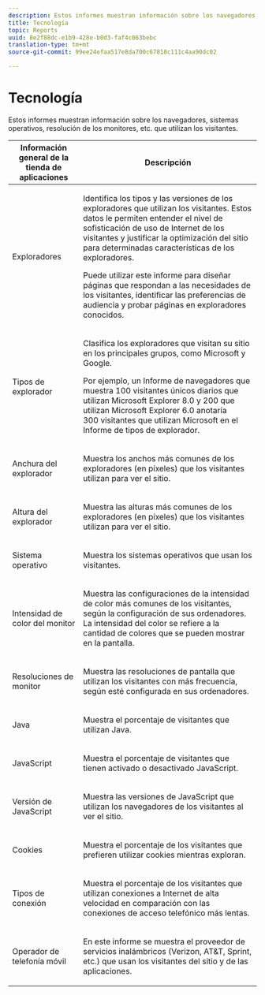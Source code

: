 ```yaml
---
description: Estos informes muestran información sobre los navegadores, sistemas operativos, resolución de los monitores, etc. que utilizan los visitantes.
title: Tecnología
topic: Reports
uuid: 8e2f88dc-e1b9-428e-b0d3-faf4c063bebc
translation-type: tm+mt
source-git-commit: 99ee24efaa517e8da700c67818c111c4aa90dc02

---
```



# Tecnología

Estos informes muestran información sobre los navegadores, sistemas operativos, resolución de los monitores, etc. que utilizan los visitantes.

<table id="table_6B55FDDC4C484766BC3817E06551E753"> 
 <thead> 
  <tr> 
   <th colname="col1" class="entry"> Información general de la tienda de aplicaciones </th> 
   <th colname="col2" class="entry"> Descripción </th> 
  </tr> 
 </thead>
 <tbody> 
  <tr> 
   <td colname="col1"> Exploradores </td> 
   <td colname="col2"> <p> Identifica los tipos y las versiones de los exploradores que utilizan los visitantes. Estos datos le permiten entender el nivel de sofisticación de uso de Internet de los visitantes y justificar la optimización del sitio para determinadas características de los exploradores. </p> <p>Puede utilizar este informe para diseñar páginas que respondan a las necesidades de los visitantes, identificar las preferencias de audiencia y probar páginas en exploradores conocidos. </p> </td> 
  </tr> 
  <tr> 
   <td colname="col1"> Tipos de explorador </td> 
   <td colname="col2"> <p> Clasifica los exploradores que visitan su sitio en los principales grupos, como Microsoft y Google. </p> <p>Por ejemplo, un <span class="wintitle">Informe de navegadores</span> que muestra 100 visitantes únicos diarios que utilizan Microsoft Explorer 8.0 y 200 que utilizan Microsoft Explorer 6.0 anotaría 300 visitantes que utilizan Microsoft en el <span class="wintitle">Informe de tipos de explorador</span>. </p> </td> 
  </tr> 
  <tr> 
   <td colname="col1"> Anchura del explorador </td> 
   <td colname="col2"> <p> Muestra los anchos más comunes de los exploradores (en píxeles) que los visitantes utilizan para ver el sitio. </p> </td> 
  </tr> 
  <tr> 
   <td colname="col1"> Altura del explorador </td> 
   <td colname="col2"> <p> Muestra las alturas más comunes de los exploradores (en píxeles) que los visitantes utilizan para ver el sitio. </p> </td> 
  </tr> 
  <tr> 
   <td colname="col1"> Sistema operativo </td> 
   <td colname="col2"> <p> Muestra los sistemas operativos que usan los visitantes. </p> </td> 
  </tr> 
  <tr> 
   <td colname="col1"> Intensidad de color del monitor </td> 
   <td colname="col2"> <p> Muestra las configuraciones de la intensidad de color más comunes de los visitantes, según la configuración de sus ordenadores. La intensidad del color se refiere a la cantidad de colores que se pueden mostrar en la pantalla. </p> </td> 
  </tr> 
  <tr> 
   <td colname="col1"> Resoluciones de monitor </td> 
   <td colname="col2"> <p> Muestra las resoluciones de pantalla que utilizan los visitantes con más frecuencia, según esté configurada en sus ordenadores. </p> </td> 
  </tr> 
  <tr> 
   <td colname="col1"> Java </td> 
   <td colname="col2"> <p> Muestra el porcentaje de visitantes que utilizan Java. </p> </td> 
  </tr> 
  <tr> 
   <td colname="col1"> JavaScript </td> 
   <td colname="col2"> <p> Muestra el porcentaje de visitantes que tienen activado o desactivado JavaScript. </p> </td> 
  </tr> 
  <tr> 
   <td colname="col1"> Versión de JavaScript </td> 
   <td colname="col2"> <p> Muestra las versiones de JavaScript que utilizan los navegadores de los visitantes al ver el sitio. </p> </td> 
  </tr> 
  <tr> 
   <td colname="col1"> Cookies </td> 
   <td colname="col2"> <p> Muestra el porcentaje de los visitantes que prefieren utilizar cookies mientras exploran. </p> </td> 
  </tr> 
  <tr> 
   <td colname="col1"> Tipos de conexión </td> 
   <td colname="col2"> <p> Muestra el porcentaje de los visitantes que utilizan conexiones a Internet de alta velocidad en comparación con las conexiones de acceso telefónico más lentas. </p> </td> 
  </tr> 
  <tr> 
   <td colname="col1"> Operador de telefonía móvil </td> 
   <td colname="col2"> <p> En este informe se muestra el proveedor de servicios inalámbricos (Verizon, AT&amp;T, Sprint, etc.) que usan los visitantes del sitio y de las aplicaciones. </p> </td> 
  </tr> 
 </tbody> 
</table>

